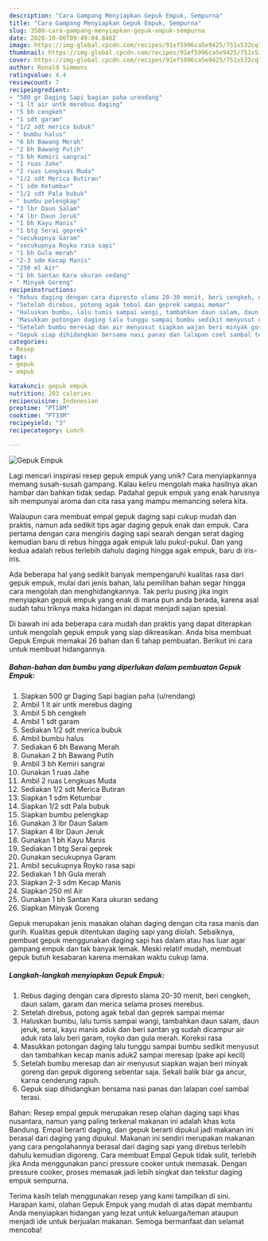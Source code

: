 ```yaml
---
description: "Cara Gampang Menyiapkan Gepuk Empuk, Sempurna"
title: "Cara Gampang Menyiapkan Gepuk Empuk, Sempurna"
slug: 3580-cara-gampang-menyiapkan-gepuk-empuk-sempurna
date: 2020-10-06T09:49:04.846Z
image: https://img-global.cpcdn.com/recipes/91ef5996ca5e9425/751x532cq70/gepuk-empuk-foto-resep-utama.jpg
thumbnail: https://img-global.cpcdn.com/recipes/91ef5996ca5e9425/751x532cq70/gepuk-empuk-foto-resep-utama.jpg
cover: https://img-global.cpcdn.com/recipes/91ef5996ca5e9425/751x532cq70/gepuk-empuk-foto-resep-utama.jpg
author: Ronald Simmons
ratingvalue: 4.4
reviewcount: 7
recipeingredient:
- "500 gr Daging Sapi bagian paha urendang"
- "1 lt air untk merebus daging"
- "5 bh cengkeh"
- "1 sdt garam"
- "1/2 sdt merica bubuk"
- " bumbu halus"
- "6 bh Bawang Merah"
- "2 bh Bawang Putih"
- "3 bh Kemiri sangrai"
- "1 ruas Jahe"
- "2 ruas Lengkuas Muda"
- "1/2 sdt Merica Butiran"
- "1 sdm Ketumbar"
- "1/2 sdt Pala bubuk"
- " bumbu pelengkap"
- "3 lbr Daun Salam"
- "4 lbr Daun Jeruk"
- "1 bh Kayu Manis"
- "1 btg Serai geprek"
- "secukupnya Garam"
- "secukupnya Royko rasa sapi"
- "1 bh Gula merah"
- "2-3 sdm Kecap Manis"
- "250 ml Air"
- "1 bh Santan Kara ukuran sedang"
- " Minyak Goreng"
recipeinstructions:
- "Rebus daging dengan cara dipresto slama 20-30 menit, beri cengkeh, daun salam, garam dan merica selama proses merebus."
- "Setelah direbus, potong agak tebal dan geprek sampai memar"
- "Haluskan bumbu, lalu tumis sampai wangi, tambahkan daun salam, daun jeruk, serai, kayu manis aduk dan beri santan yg sudah dicampur air aduk rata lalu beri garam, royko dan gula merah. Koreksi rasa"
- "Masukkan potongan daging lalu tunggu sampai bumbu sedikit menyusut dan tambahkan kecap manis aduk2 sampai meresap (pake api kecil)"
- "Setelah bumbu meresap dan air menyusut siapkan wajan beri minyak goreng dan gepuk digoreng sebentar saja. Sekali balik biar ga ancur, karna cenderung rapuh."
- "Gepuk siap dihidangkan bersama nasi panas dan lalapan coel sambal terasi."
categories:
- Resep
tags:
- gepuk
- empuk

katakunci: gepuk empuk 
nutrition: 203 calories
recipecuisine: Indonesian
preptime: "PT18M"
cooktime: "PT33M"
recipeyield: "3"
recipecategory: Lunch

---
```



![Gepuk Empuk](https://img-global.cpcdn.com/recipes/91ef5996ca5e9425/751x532cq70/gepuk-empuk-foto-resep-utama.jpg)

Lagi mencari inspirasi resep gepuk empuk yang unik? Cara menyiapkannya memang susah-susah gampang. Kalau keliru mengolah maka hasilnya akan hambar dan bahkan tidak sedap. Padahal gepuk empuk yang enak harusnya sih mempunyai aroma dan cita rasa yang mampu memancing selera kita.

Walaupun cara membuat empal gepuk daging sapi cukup mudah dan praktis, namun ada sedikit tips agar daging gepuk enak dan empuk. Cara pertama dengan cara mengiris daging sapi searah dengan serat daging kemudian baru di rebus hingga agak empuk lalu pukul-pukul. Dan yang kedua adalah rebus terlebih dahulu daging hingga agak empuk, baru di iris-iris.

Ada beberapa hal yang sedikit banyak mempengaruhi kualitas rasa dari gepuk empuk, mulai dari jenis bahan, lalu pemilihan bahan segar hingga cara mengolah dan menghidangkannya. Tak perlu pusing jika ingin menyiapkan gepuk empuk yang enak di mana pun anda berada, karena asal sudah tahu triknya maka hidangan ini dapat menjadi sajian spesial.


Di bawah ini ada beberapa cara mudah dan praktis yang dapat diterapkan untuk mengolah gepuk empuk yang siap dikreasikan. Anda bisa membuat Gepuk Empuk memakai 26 bahan dan 6 tahap pembuatan. Berikut ini cara untuk membuat hidangannya.

<!--inarticleads1-->

##### Bahan-bahan dan bumbu yang diperlukan dalam pembuatan Gepuk Empuk:

1. Siapkan 500 gr Daging Sapi bagian paha (u/rendang)
1. Ambil 1 lt air untk merebus daging
1. Ambil 5 bh cengkeh
1. Ambil 1 sdt garam
1. Sediakan 1/2 sdt merica bubuk
1. Ambil  bumbu halus
1. Sediakan 6 bh Bawang Merah
1. Gunakan 2 bh Bawang Putih
1. Ambil 3 bh Kemiri sangrai
1. Gunakan 1 ruas Jahe
1. Ambil 2 ruas Lengkuas Muda
1. Sediakan 1/2 sdt Merica Butiran
1. Siapkan 1 sdm Ketumbar
1. Siapkan 1/2 sdt Pala bubuk
1. Siapkan  bumbu pelengkap
1. Gunakan 3 lbr Daun Salam
1. Siapkan 4 lbr Daun Jeruk
1. Gunakan 1 bh Kayu Manis
1. Sediakan 1 btg Serai geprek
1. Gunakan secukupnya Garam
1. Ambil secukupnya Royko rasa sapi
1. Sediakan 1 bh Gula merah
1. Siapkan 2-3 sdm Kecap Manis
1. Siapkan 250 ml Air
1. Gunakan 1 bh Santan Kara ukuran sedang
1. Siapkan  Minyak Goreng


Gepuk merupakan jenis masakan olahan daging dengan cita rasa manis dan gurih. Kualitas gepuk ditentukan daging sapi yang diolah. Sebaiknya, pembuat gepuk menggunakan daging sapi has dalam atau has luar agar gampang empuk dan tak banyak lemak. Meski relatif mudah, membuat gepuk butuh kesabaran karena memakan waktu cukup lama. 

<!--inarticleads2-->

##### Langkah-langkah menyiapkan Gepuk Empuk:

1. Rebus daging dengan cara dipresto slama 20-30 menit, beri cengkeh, daun salam, garam dan merica selama proses merebus.
1. Setelah direbus, potong agak tebal dan geprek sampai memar
1. Haluskan bumbu, lalu tumis sampai wangi, tambahkan daun salam, daun jeruk, serai, kayu manis aduk dan beri santan yg sudah dicampur air aduk rata lalu beri garam, royko dan gula merah. Koreksi rasa
1. Masukkan potongan daging lalu tunggu sampai bumbu sedikit menyusut dan tambahkan kecap manis aduk2 sampai meresap (pake api kecil)
1. Setelah bumbu meresap dan air menyusut siapkan wajan beri minyak goreng dan gepuk digoreng sebentar saja. Sekali balik biar ga ancur, karna cenderung rapuh.
1. Gepuk siap dihidangkan bersama nasi panas dan lalapan coel sambal terasi.


Bahan: Resep empal gepuk merupakan resep olahan daging sapi khas nusantara, namun yang paling terkenal makanan ini adalah khas kota Bandung. Empal berarti daging, dan gepuk berarti dipukul jadi makanan ini berasal dari daging yang dipukul. Makanan ini sendiri merupakan makanan yang cara pengolahannya berasal dari daging sapi yang direbus terlebih dahulu kemudian digoreng. Cara membuat Empal Gepuk tidak sulit, terlebih jika Anda menggunakan panci pressure cooker untuk memasak. Dengan pressure cooker, proses memasak jadi lebih singkat dan tekstur daging empuk sempurna. 

Terima kasih telah menggunakan resep yang kami tampilkan di sini. Harapan kami, olahan Gepuk Empuk yang mudah di atas dapat membantu Anda menyiapkan hidangan yang lezat untuk keluarga/teman ataupun menjadi ide untuk berjualan makanan. Semoga bermanfaat dan selamat mencoba!
